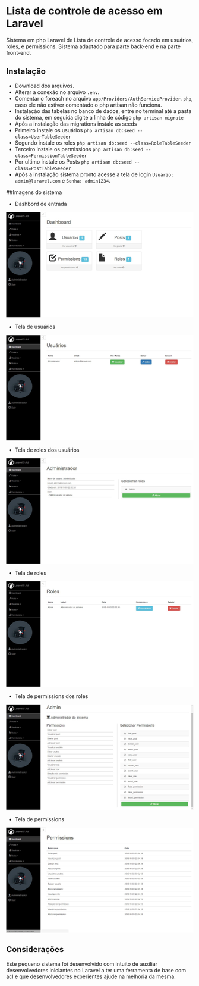 # Lista de controle de acesso em Laravel

Sistema em php Laravel de Lista de controle de acesso focado em usuários, roles, e permissions. Sistema adaptado para parte back-end e na parte front-end.

## Instalação

* Download dos arquivos.
* Alterar a conexão no arquivo `.env`.
* Comentar o foreach no arquivo `app/Providers/AuthServiceProvider.php`, caso ele não estiver comentado o php artisan não funciona.
* Instalação das tabelas no banco de dados, entre no terminal até a pasta do sistema, em seguida digite a linha de código `php artisan migrate`
* Após a instalação das migrations instale as seeds
* Primeiro instale os usuários `php artisan db:seed --class=UserTableSeeder`
* Segundo instale os roles `php artisan db:seed --class=RoleTableSeeder`
* Terceiro instale os permissions `php artisan db:seed --class=PermissionTableSeeder`
* Por ultimo instale os Posts `php artisan db:seed --class=PostTableSeeder`
* Após a instalação sistema pronto acesse a tela de login `Usuário: admin@laravel.com` e `Senha: admin1234`.  

##Imagens do sistema
* Dashbord de entrada
<img src="https://raw.githubusercontent.com/DutraLucas/Laravel_acl/master/resources/assets/img/capturas/dashbord.JPG"/>

* Tela de usuários
<img src="https://raw.githubusercontent.com/DutraLucas/Laravel_acl/master/resources/assets/img/capturas/users.JPG"/>

* Tela de roles dos usuários
<img src="https://raw.githubusercontent.com/DutraLucas/Laravel_acl/master/resources/assets/img/capturas/users_roles.JPG"/>

* Tela de roles
<img src="https://raw.githubusercontent.com/DutraLucas/Laravel_acl/master/resources/assets/img/capturas/roles.JPG"/>

* Tela de permissions dos roles
<img src="https://raw.githubusercontent.com/DutraLucas/Laravel_acl/master/resources/assets/img/capturas/roles_permissions.JPG"/>

* Tela de permissions
<img src="https://raw.githubusercontent.com/DutraLucas/Laravel_acl/master/resources/assets/img/capturas/permissions.JPG"/>

## Considerações

Este pequeno sistema foi desenvolvido com intuito de auxiliar desenvolvedores iniciantes no Laravel a ter uma ferramenta de base com acl e que desenvolvedores experientes ajude na melhoria da mesma.
